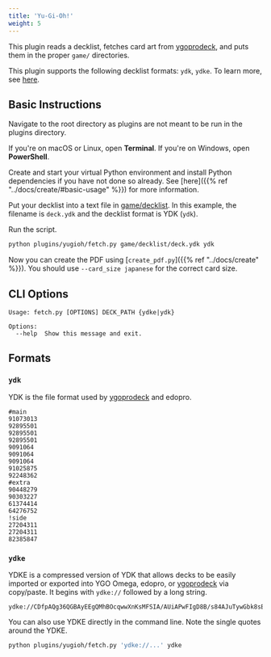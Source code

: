 ```yaml
---
title: 'Yu-Gi-Oh!'
weight: 5
---
```


This plugin reads a decklist, fetches card art from [ygoprodeck](https://ygoprodeck.com/card-database), and puts them in the proper `game/` directories.

This plugin supports the following decklist formats: `ydk`, `ydke`. To learn more, see [here](#formats).

## Basic Instructions

Navigate to the root directory as plugins are not meant to be run in the plugins directory.

If you're on macOS or Linux, open **Terminal**. If you're on Windows, open **PowerShell**.

Create and start your virtual Python environment and install Python dependencies if you have not done so already. See [here]({{% ref "../docs/create/#basic-usage" %}}) for more information.

Put your decklist into a text file in [game/decklist](../../game/decklist). In this example, the filename is `deck.ydk` and the decklist format is YDK (`ydk`).

Run the script.

```sh
python plugins/yugioh/fetch.py game/decklist/deck.ydk ydk
```

Now you can create the PDF using [`create_pdf.py`]({{% ref "../docs/create" %}}). You should use `--card_size japanese` for the correct card size.

## CLI Options

```
Usage: fetch.py [OPTIONS] DECK_PATH {ydke|ydk}

Options:
  --help  Show this message and exit.
```

## Formats

### `ydk`

YDK is the file format used by [ygoprodeck](https://ygoprodeck.com/) and edopro.

```
#main
91073013
92895501
92895501
92895501
9091064
9091064
9091064
91025875
92248362
#extra
90448279
90303227
61374414
64276752
!side
27204311
27204311
82385847
```

### `ydke`

YDKE is a compressed version of YDK that allows decks to be easily imported or exported into YGO Omega, edopro, or [ygoprodeck](https://ygoprodeck.com/) via copy/paste. It begins with `ydke://` followed by a long string.

```
ydke://CDfpAQg36QGBAyEEgQMhBOcqwwXnKsMFSIA/AUiAPwFIgD8B/s84AJuTywGbk8sBm5PLATUHgwI1B4MCNQeDAv2JnAX9iZwF/YmcBdcanwGglAQCE0dlADm+EgQ5vhIE/fqRBYv9YwAQLRoCEC0aAhAtGgIeN4IBPqRxAf4KgAQiSJkAIkiZACJImQBL8mcCS/JnAkvyZwIkQTwBNlmlBQ==!tGFNAfmCDgQUh7AFmBskA45gkQMm1FgAQvNMAGlM5gWNJ5gDSw97ATI1VQLERCEFqRp+AMoavwGS+pQA!reIKAq3iCgKt4goCRK0EBUStBAVErQQF+9wUAUO+3QBDvt0AtYgRALWIEQC1iBEAkvrlAWaDAgCc4b0A!
```

You can also use YDKE directly in the command line. Note the single quotes around the YDKE.

```sh
python plugins/yugioh/fetch.py 'ydke://...' ydke
```
